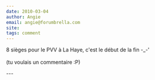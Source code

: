 ```yaml
---
date: 2010-03-04
author: Angie
email: angie@forumbrella.com
site: 
tags: comment
---
```


<p>8 sièges pour le PVV à La Haye, c'est le début de la fin -_-'<br />
<br />
(tu voulais un commentaire :P)</p>
---